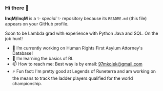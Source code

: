 ### Hi there 👋

**InqM/InqM** is a ✨ _special_ ✨ repository because its `README.md` (this file) appears on your GitHub profile.

Soon to be Lambda grad with experience with Python Java and SQL.
On the job hunt!

- 🔭 I’m currently working on Human Rights First Asylum Attorney's Database!
- 🌱 I’m learning the basics of RL
- 📫 How to reach me: Best way is by email: 97mkolek@gmail.com
- ⚡ Fun fact: I'm pretty good at Legends of Runeterra and am working on the means to track the ladder players qualified for the world championship.
